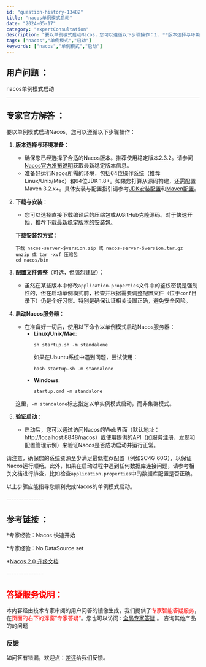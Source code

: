```yaml
---
id: "question-history-13482"
title: "nacos单例模式启动"
date: "2024-05-17"
category: "expertConsultation"
description: "要以单例模式启动Nacos，您可以遵循以下步骤操作：1. **版本选择与环境准备**：   - 确保您已经选择了合适的Nacos版本。推荐使用稳定版本2.3.2。请参阅[Nacos官方发布说明](https://github.com/alibaba/nacos/releases)获取最新稳定版本信息"
tags: ["nacos","单例模式","启动"]
keywords: ["nacos","单例模式","启动"]
---
```


## 用户问题 ： 
 nacos单例模式启动  

---------------
## 专家官方解答 ：

要以单例模式启动Nacos，您可以遵循以下步骤操作：

1. **版本选择与环境准备**：
   - 确保您已经选择了合适的Nacos版本。推荐使用稳定版本2.3.2。请参阅[Nacos官方发布说明](https://github.com/alibaba/nacos/releases)获取最新稳定版本信息。
   - 准备好运行Nacos所需的环境，包括64位操作系统（推荐Linux/Unix/Mac）和64位JDK 1.8+。如果您打算从源码构建，还需配置Maven 3.2.x+。具体安装与配置指引请参考[JDK安装配置](https://docs.oracle.com/cd/E19182-01/820-7851/inst_cli_jdk_javahome_t/)和[Maven配置](https://maven.apache.org/settings.html)。

2. **下载与安装**：
   - 您可以选择直接下载编译后的压缩包或从GitHub克隆源码。对于快速开始，推荐下载[最新稳定版本的安装包](https://github.com/alibaba/nacos/releases)。
   
   **下载安装包方式**：
   ```
   下载 nacos-server-$version.zip 或 nacos-server-$version.tar.gz
   unzip 或 tar -xvf 压缩包
   cd nacos/bin
   ```

3. **配置文件调整**（可选，但强烈建议）：
   - 虽然在某些版本中修改`application.properties`文件中的鉴权密钥是强制性的，但在启动单例模式前，检查并根据需要调整配置文件（位于`conf`目录下）仍是个好习惯。特别是确保认证相关设置正确，避免安全风险。

4. **启动Nacos服务器**：
   - 在准备好一切后，使用以下命令以单例模式启动Nacos服务器：
     - **Linux/Unix/Mac**:
       ```
       sh startup.sh -m standalone
       ```
       如果在Ubuntu系统中遇到问题，尝试使用：
       ```
       bash startup.sh -m standalone
       ```
     - **Windows**:
       ```
       startup.cmd -m standalone
       ```
   这里，`-m standalone`标志指定以单实例模式启动，而非集群模式。

5. **验证启动**：
   - 启动后，您可以通过访问Nacos的Web界面（默认地址：http://localhost:8848/nacos）或使用提供的API（如服务注册、发现和配置管理示例）来验证Nacos是否成功启动并运行正常。

请注意，确保您的系统资源至少满足最低推荐配置（例如2C4G 60G），以保证Nacos运行顺畅。此外，如果在启动过程中遇到任何数据库连接问题，请参考相关文档进行排查，比如检查`application.properties`中的数据库配置是否正确。

以上步骤应能指导您顺利完成Nacos的单例模式启动。


<font color="#949494">---------------</font> 


## 参考链接 ：

*专家经验：Nacos 快速开始 
 
 *专家经验：No DataSource set 
 
 *[Nacos 2.0 升级文档](https://nacos.io/docs/latest/upgrading/200-upgrading)


 <font color="#949494">---------------</font> 
 


## <font color="#FF0000">答疑服务说明：</font> 

本内容经由技术专家审阅的用户问答的镜像生成，我们提供了<font color="#FF0000">专家智能答疑服务</font>，在<font color="#FF0000">页面的右下的浮窗”专家答疑“</font>。您也可以访问 : [全局专家答疑](https://answer.opensource.alibaba.com/docs/intro) 。 咨询其他产品的的问题

### 反馈
如问答有错漏，欢迎点：[差评](https://ai.nacos.io/user/feedbackByEnhancerGradePOJOID?enhancerGradePOJOId=13907)给我们反馈。

